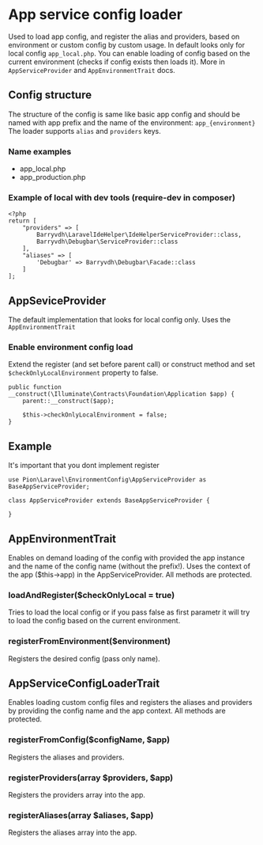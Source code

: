 # App service config loader
Used to load app config, and register the alias and providers, based on environment or custom config by custom usage. In default looks only for local config `app_local.php`. You can enable
loading of config based on the current environment (checks if config exists then loads it). More in `AppServiceProvider` and `AppEnvironmentTrait` docs.

## Config structure
The structure of the config is same like basic app config and should be named with app prefix and the name of the environment: `app_{environment}`
The loader supports `alias` and `providers` keys.

### Name examples

* app_local.php
* app_production.php

### Example of local with dev tools (require-dev in composer)

    <?php
    return [
        "providers" => [
            Barryvdh\LaravelIdeHelper\IdeHelperServiceProvider::class,
            Barryvdh\Debugbar\ServiceProvider::class
        ],
        "aliases" => [
            'Debugbar' => Barryvdh\Debugbar\Facade::class
        ]
    ];

## AppSeviceProvider
The default implementation that looks for local config only.  Uses the `AppEnvironmentTrait`

### Enable environment config load
Extend the register (and set before parent call) or construct method and set `$checkOnlyLocalEnvironment` property to false.

    public function __construct(\Illuminate\Contracts\Foundation\Application $app) {
        parent::__construct($app);
        
        $this->checkOnlyLocalEnvironment = false;
    }

## Example
It's important that you dont implement register 

    use Pion\Laravel\EnvironmentConfig\AppServiceProvider as BaseAppServiceProvider;
    
    class AppServiceProvider extends BaseAppServiceProvider {
    
    }

## AppEnvironmentTrait
Enables on demand loading of the config with provided the app instance and the name of the config name (without the prefix!).
Uses the context of the app ($this->app) in the AppServiceProvider. All methods are protected.

### loadAndRegister($checkOnlyLocal = true)
Tries to load the local config or if you pass false as first parametr it will try to load the config based on the current
environment.

### registerFromEnvironment($environment)
Registers the desired config (pass only name).

## AppServiceConfigLoaderTrait
Enables loading custom config files and registers the aliases and providers by providing the config name and the app context. All methods are protected.

### registerFromConfig($configName, $app)
Registers the aliases and providers.

### registerProviders(array $providers, $app)
Registers the providers array into the app.

### registerAliases(array $aliases, $app)
Registers the aliases array into the app.
